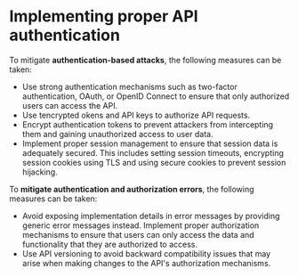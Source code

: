 # Implementing proper API authentication

To mitigate **authentication-based attacks**, the following measures can be taken:

- Use strong authentication mechanisms such as two-factor authentication, OAuth, or OpenID Connect to ensure that only authorized users can access the API.
- Use tencrypted okens and API keys to authorize API requests.
- Encrypt authentication tokens to prevent attackers from intercepting them and gaining unauthorized access to user data.
- Implement proper session management to ensure that session data is adequately secured. This includes setting session timeouts, encrypting session cookies using TLS and using secure cookies to prevent session hijacking.

To **mitigate authentication and authorization errors**, the following measures can be taken:

- Avoid exposing implementation details in error messages by providing generic error messages instead.
Implement proper authorization mechanisms to ensure that users can only access the data and functionality that they are authorized to access.
- Use API versioning to avoid backward compatibility issues that may arise when making changes to the API's authorization mechanisms.

